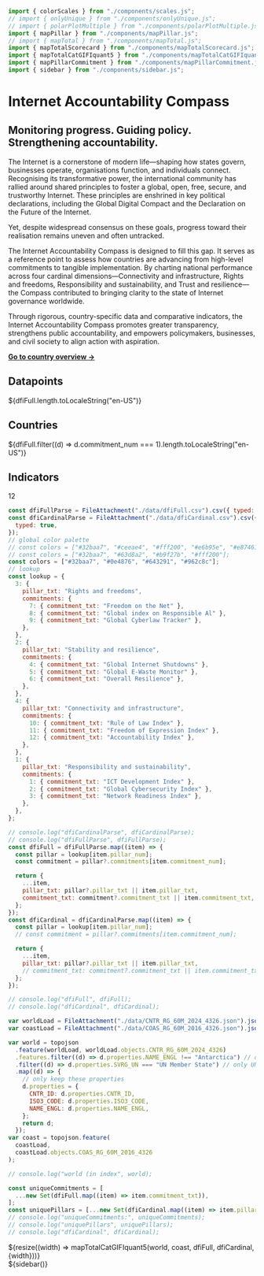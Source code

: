 <!-- import externals -->
<head>
<link rel="preconnect" href="https://fonts.googleapis.com">
<link rel="preconnect" href="https://fonts.gstatic.com" crossorigin>
<!-- <link href="https://fonts.googleapis.com/css2?family=Noto+Sans:ital,wght@0,100..900;1,100..900&family=Nunito+Sans:ital,opsz,wght@0,6..12,200..1000;1,6..12,200..1000&family=PT+Sans:ital,wght@0,400;0,700;1,400;1,700&display=swap" rel="stylesheet"> -->
<link rel="stylesheet" href="style.css">
<!-- sidebar -->
    <link
      rel="stylesheet"
      href="https://cdnjs.cloudflare.com/ajax/libs/font-awesome/6.4.0/css/all.min.css"
    />
    <link rel="stylesheet" href="sidebar.css" />
</head>

<!-- import components -->

```js
import { colorScales } from "./components/scales.js";
// import { onlyUnique } from "./components/onlyUnique.js";
// import { polarPlotMultiple } from "./components/polarPlotMultiple.js";
import { mapPillar } from "./components/mapPillar.js";
// import { mapTotal } from "./components/mapTotal.js";
import { mapTotalScorecard } from "./components/mapTotalScorecard.js";
import { mapTotalCatGIFIquant5 } from "./components/mapTotalCatGIFIquant5.js";
import { mapPillarCommitment } from "./components/mapPillarCommitment.js";
import { sidebar } from "./components/sidebar.js";
```

<!-- hero -->

<div class="hero">
  <h1>Internet Accountability Compass</h1>
  <h2 style="text-align: left !important;">Monitoring progress. Guiding policy. Strengthening accountability.</h2>
  <div id="hero-image"></div>
</div>

<div class="body-text">

The Internet is a cornerstone of modern life—shaping how states govern, businesses operate, organisations function, and individuals connect. Recognising its transformative power, the international community has rallied around shared principles to foster a global, open, free, secure, and trustworthy Internet. These principles are enshrined in key political declarations, including the Global Digital Compact and the Declaration on the Future of the Internet.

Yet, despite widespread consensus on these goals, progress toward their realisation remains uneven and often untracked.

The Internet Accountability Compass is designed to fill this gap. It serves as a reference point to assess how countries are advancing from high-level commitments to tangible implementation. By charting national performance across four cardinal dimensions—Connectivity and infrastructure, Rights and freedoms, Responsibility and sustainability, and Trust and resilience—the Compass contributed to bringing clarity to the state of Internet governance worldwide.

Through rigorous, country-specific data and comparative indicators, the Internet Accountability Compass promotes greater transparency, strengthens public accountability, and empowers policymakers, businesses, and civil society to align action with aspiration.

<p style="font-weight: 700;"><a href="./countries.html">Go to country overview →</a></p>

<div class="grid grid-cols-3">
  <div class="card key">
    <h2>Datapoints</h2>
    <span class="big">${dfiFull.length.toLocaleString("en-US")}</span>
  </div>
  <div class="card key">
    <h2>Countries</h2>
    <span class="big">${dfiFull.filter((d) => d.commitment_num === 1).length.toLocaleString("en-US")}</span>
  </div>
  <div class="card key">
    <h2>Indicators</h2>
    <span class="big">12</span>
  </div>
</div>

</div>

<!-- data -->

```js
const dfiFullParse = FileAttachment("./data/dfiFull.csv").csv({ typed: true });
const dfiCardinalParse = FileAttachment("./data/dfiCardinal.csv").csv({
  typed: true,
});
// global color palette
// const colors = ["#32baa7", "#ceeae4", "#fff200", "#e6b95e", "#e87461"];
// const colors = ["#32baa7", "#63d8a2", "#b9f27b", "#fff200"];
const colors = ["#32baa7", "#0e4876", "#643291", "#962c8c"];
// lookup
const lookup = {
  3: {
    pillar_txt: "Rights and freedoms",
    commitments: {
      7: { commitment_txt: "Freedom on the Net" },
      8: { commitment_txt: "Global index on Responsible Al" },
      9: { commitment_txt: "Global Cyberlaw Tracker" },
    },
  },
  2: {
    pillar_txt: "Stability and resilience",
    commitments: {
      4: { commitment_txt: "Global Internet Shutdowns" },
      5: { commitment_txt: "Global E-Waste Monitor" },
      6: { commitment_txt: "Overall Resilience" },
    },
  },
  4: {
    pillar_txt: "Connectivity and infrastructure",
    commitments: {
      10: { commitment_txt: "Rule of Law Index" },
      11: { commitment_txt: "Freedom of Expression Index" },
      12: { commitment_txt: "Accountability Index" },
    },
  },
  1: {
    pillar_txt: "Responsibility and sustainability",
    commitments: {
      1: { commitment_txt: "ICT Development Index" },
      2: { commitment_txt: "Global Cybersecurity Index" },
      3: { commitment_txt: "Network Readiness Index" },
    },
  },
};
```

```js
// console.log("dfiCardinalParse", dfiCardinalParse);
// console.log("dfiFullParse", dfiFullParse);
const dfiFull = dfiFullParse.map((item) => {
  const pillar = lookup[item.pillar_num];
  const commitment = pillar?.commitments[item.commitment_num];

  return {
    ...item,
    pillar_txt: pillar?.pillar_txt || item.pillar_txt,
    commitment_txt: commitment?.commitment_txt || item.commitment_txt,
  };
});
const dfiCardinal = dfiCardinalParse.map((item) => {
  const pillar = lookup[item.pillar_num];
  // const commitment = pillar?.commitments[item.commitment_num];

  return {
    ...item,
    pillar_txt: pillar?.pillar_txt || item.pillar_txt,
    // commitment_txt: commitment?.commitment_txt || item.commitment_txt,
  };
});
```

```js
// console.log("dfiFull", dfiFull);
// console.log("dfiCardinal", dfiCardinal);
```

<!-- world map and data -->

<!-- 0. data -->

```js
var worldLoad = FileAttachment("./data/CNTR_RG_60M_2024_4326.json").json();
var coastLoad = FileAttachment("./data/COAS_RG_60M_2016_4326.json").json();
```

```js
var world = topojson
  .feature(worldLoad, worldLoad.objects.CNTR_RG_60M_2024_4326)
  .features.filter((d) => d.properties.NAME_ENGL !== "Antarctica") // drop Antarctica directly
  .filter((d) => d.properties.SVRG_UN === "UN Member State") // only UN member states
  .map((d) => {
    // only keep these properties
    d.properties = {
      CNTR_ID: d.properties.CNTR_ID,
      ISO3_CODE: d.properties.ISO3_CODE,
      NAME_ENGL: d.properties.NAME_ENGL,
    };
    return d;
  });
var coast = topojson.feature(
  coastLoad,
  coastLoad.objects.COAS_RG_60M_2016_4326
);

// console.log("world (in index", world);
```

  <!-- 1. input data -->

```js
const uniqueCommitments = [
  ...new Set(dfiFull.map((item) => item.commitment_txt)),
];
const uniquePillars = [...new Set(dfiCardinal.map((item) => item.pillar_txt))];
// console.log("uniqueCommitments:", uniqueCommitments);
// console.log("uniquePillars", uniquePillars);
// console.log("dfiCardinal", dfiCardinal);
```

  <!-- 2. input  -->

<!-- # Total score -->
<div class="figure-w-full">
      ${resize((width) => mapTotalCatGIFIquant5(world, coast, dfiFull, dfiCardinal, {width}))}
</div>

<!-- sidebar -->

<div>
    ${sidebar()}
</div>
